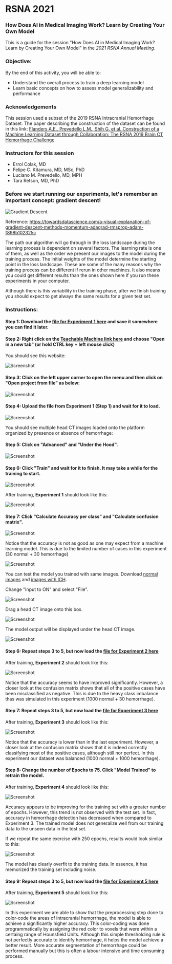 # RSNA 2021

### How Does AI in Medical Imaging Work? Learn by Creating Your Own Model 

This is a guide for the session "How Does AI in Medical Imaging Work? Learn by Creating Your Own Model" in the *2021 RSNA Annual Meeting*.

### Objective:

By the end of this activity, you will be able to:

* Understand the overall process to train a deep learning model
* Learn basic concepts on how to assess model generalizability and performance


### Acknowledgements

This session used a subset of the 2019 RSNA Intracranial Hemorrhage Dataset. The paper describing the construction of the dataset can be found in this link: [Flanders A.E., Prevedello L.M., Shih G. et al. Construction of a Machine Learning Dataset through Collaboration: The RSNA 2019 Brain CT Hemorrhage Challenge](https://pubs.rsna.org/doi/10.1148/ryai.2020190211)

### Instructors for this session

* Errol Colak, MD
* Felipe C. Kitamura, MD, MSc, PhD
* Luciano M. Prevedello, MD, MPH
* Tara Retson, MD, PhD


### Before we start running our experiments, let's remember an important concept: gradient descent!

![Gradient Descent](https://github.com/kitamura-felipe/RSNASpotlight2021/blob/main/images/graddescent01.gif)

Reference: https://towardsdatascience.com/a-visual-explanation-of-gradient-descent-methods-momentum-adagrad-rmsprop-adam-f898b102325c

The path our algorithm will go through in the loss landscape during the learning process is dependent on several factors. The learning rate is one of them, as well as the order we present our images to the model during the training process. The initial weights of the model determine the starting point in the loss landscape. These are some of the many reasons why the training process can be different if rerun in other machines. It also means you could get different results than the ones shown here if you run these experiments in your computer. 

Although there is this variability in the training phase, after we finish training you should expect to get always the same results for a given test set.

### Instructions:

#### Step 1: Download the [file for Experiment 1 here](https://github.com/dila-ai/RSNA_2021_Workshop/blob/main/exp/exp_1.tm?raw=true) and save it somewhere you can find it later.

#### Step 2: Right click on the [Teachable Machine link here](https://teachablemachine.withgoogle.com/train/image) and choose "Open in a new tab" (or hold CTRL key + left mouse click)

You should see this website:

![Screenshot](https://github.com/dila-ai/RSNA_2021_Workshop/blob/main/img/img_1_1.png?)

#### Step 3: Click on the left upper corner to open the menu and then click on "Open project from file" as below:

![Screenshot](https://github.com/dila-ai/RSNA_2021_Workshop/blob/main/img/img_1_2.png?)

#### Step 4: Upload the file from Experiment 1 (Step 1) and wait for it to load.

![Screenshot](https://github.com/dila-ai/RSNA_2021_Workshop/blob/main/img/img_1_3.png?)

You should see multiple head CT images loaded onto the platform organized by presence or absence of hemorrhage:

#### Step 5: Click on "Advanced" and "Under the Hood".

![Screenshot](https://github.com/dila-ai/RSNA_2021_Workshop/blob/main/img/img_1_4.png?)

#### Step 6: Click "Train" and wait for it to finish. It may take a while for the training to start.

![Screenshot](https://github.com/dila-ai/RSNA_2021_Workshop/blob/main/img/img_1_5.png?)


After training, **Experiment 1** should look like this:

![Screenshot](https://github.com/dila-ai/RSNA_2021_Workshop/blob/main/img/img_1_6.png?)

#### Step 7: Click "Calculate Accuracy per class" and "Calculate confusion matrix".

![Screenshot](https://github.com/dila-ai/RSNA_2021_Workshop/blob/main/img/img_1_7.png?)

Notice that the accuracy is not as good as one may expect from a machine learning model. This is due to the limited number of cases in this experiment (30 normal + 30 hemorrhage)

![Screenshot](https://github.com/dila-ai/RSNA_2021_Workshop/blob/main/img/img_1_8.png?)

You can test the model you trained with same images. Download [normal images](https://github.com/dila-ai/RSNA_2021_Workshop/blob/main/img/normal.zip?raw=true) and [images with ICH](https://github.com/dila-ai/RSNA_2021_Workshop/blob/main/img/ich.zip?raw=true).

Change "Input to ON" and select "File".

![Screenshot](https://github.com/dila-ai/RSNA_2021_Workshop/blob/main/img/img_1_9.png?)

Drag a head CT image onto this box.

![Screenshot](https://github.com/dila-ai/RSNA_2021_Workshop/blob/main/img/img_1_10.png?)

The model output will be displayed under the head CT image.

![Screenshot](https://github.com/dila-ai/RSNA_2021_Workshop/blob/main/img/img_1_11.png?)

#### Step 6: Repeat steps 3 to 5, but now load the [file for Experiment 2 here](https://github.com/dila-ai/RSNA_2021_Workshop/blob/main/exp/exp_2.tm?raw=true)

After training, **Experiment 2** should look like this:

![Screenshot](https://github.com/dila-ai/RSNA_2021_Workshop/blob/main/img/img_2_1.png?)

Notice that the accuracy seems to have improved significantly. However, a closer look at the confusion matrix shows that all of the positive cases have been misclassified as negative. This is due to the heavy class imbalance thas was simulated in this experiment (1000 normal + 30 hemorrhage).

#### Step 7: Repeat steps 3 to 5, but now load the [file for Experiment 3 here](https://github.com/dila-ai/RSNA_2021_Workshop/blob/main/exp/exp_3.tm?raw=true)

After training, **Experiment 3** should look like this:

![Screenshot](https://github.com/dila-ai/RSNA_2021_Workshop/blob/main/img/img_3_1.png?)

Notice that the accuracy is lower than in the last experiment. However, a closer look at the confusion matrix shows that it is indeed correctly classifying most of the positive cases, although still nor perfect. In this experiment our dataset was balanced (1000 normal + 1000 hemorrhage).

#### Step 8: Change the number of Epochs to 75. Click "Model Trained" to retrain the model.

After training, **Experiment 4** should look like this:

![Screenshot](https://github.com/dila-ai/RSNA_2021_Workshop/blob/main/img/img_4_1.png?)

Accuracy appears to be improving for the training set with a greater number of epochs. However, this trend is not observed with the test set. In fact, accuracy in hemorrhage detection has decreased when compared to Experiment 3. The trained model does not generalize well from our training data to the unseen data in the test set.
  
If we repeat the same exercise with 250 epochs, results would look similar to this: 

![Screenshot](https://github.com/dila-ai/RSNA_2021_Workshop/blob/main/img/img_4_2.png?)

The model has clearly overfit to the training data. In essence, it has memorized the training set including noise.


#### Step 9: Repeat steps 3 to 5, but now load the [file for Experiment 5 here](https://github.com/dila-ai/RSNA_2021_Workshop/blob/main/exp/exp_5.tm?raw=true)

After training, **Experiment 5** should look like this:

![Screenshot](https://github.com/dila-ai/RSNA_2021_Workshop/blob/main/img/img_5_1.png?)

In this experiment we are able to show that the preprocessing step done to color-code the areas of intracranial hemorrhage, the model is able to achieve a significantly higher accuracy. This color-coding was done programmatically by assigning the red color to voxels that were within a certaing range of Hounsfield Units. Although this simple thresholding rule is not perfectly accurate to identify hemorrhage, it helps the model achieve a better result. More accurate segmentation of hemorrhage could be performed  manually but this is often a labour intensive and time consuming process.
